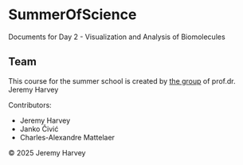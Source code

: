 # SummerOfScience

Documents for Day 2 - Visualization and Analysis of Biomolecules

## Team

This course for the summer school is created by [the group](https://jeremyharveygroup.wordpress.com) of prof.dr. Jeremy Harvey

Contributors:
- Jeremy Harvey
- Janko Čivić
- Charles-Alexandre Mattelaer

&copy; 2025 Jeremy Harvey
